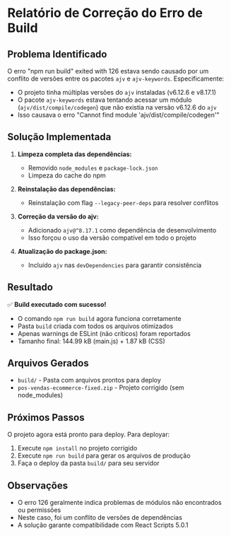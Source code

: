 # Relatório de Correção do Erro de Build

## Problema Identificado

O erro "npm run build" exited with 126 estava sendo causado por um conflito de versões entre os pacotes `ajv` e `ajv-keywords`. Especificamente:

- O projeto tinha múltiplas versões do `ajv` instaladas (v6.12.6 e v8.17.1)
- O pacote `ajv-keywords` estava tentando acessar um módulo (`ajv/dist/compile/codegen`) que não existia na versão v6.12.6 do `ajv`
- Isso causava o erro "Cannot find module 'ajv/dist/compile/codegen'"

## Solução Implementada

1. **Limpeza completa das dependências:**
   - Removido `node_modules` e `package-lock.json`
   - Limpeza do cache do npm

2. **Reinstalação das dependências:**
   - Reinstalação com flag `--legacy-peer-deps` para resolver conflitos

3. **Correção da versão do ajv:**
   - Adicionado `ajv@^8.17.1` como dependência de desenvolvimento
   - Isso forçou o uso da versão compatível em todo o projeto

4. **Atualização do package.json:**
   - Incluído `ajv` nas `devDependencies` para garantir consistência

## Resultado

✅ **Build executado com sucesso!**

- O comando `npm run build` agora funciona corretamente
- Pasta `build` criada com todos os arquivos otimizados
- Apenas warnings de ESLint (não críticos) foram reportados
- Tamanho final: 144.99 kB (main.js) + 1.87 kB (CSS)

## Arquivos Gerados

- `build/` - Pasta com arquivos prontos para deploy
- `pos-vendas-ecommerce-fixed.zip` - Projeto corrigido (sem node_modules)

## Próximos Passos

O projeto agora está pronto para deploy. Para deployar:

1. Execute `npm install` no projeto corrigido
2. Execute `npm run build` para gerar os arquivos de produção
3. Faça o deploy da pasta `build/` para seu servidor

## Observações

- O erro 126 geralmente indica problemas de módulos não encontrados ou permissões
- Neste caso, foi um conflito de versões de dependências
- A solução garante compatibilidade com React Scripts 5.0.1

